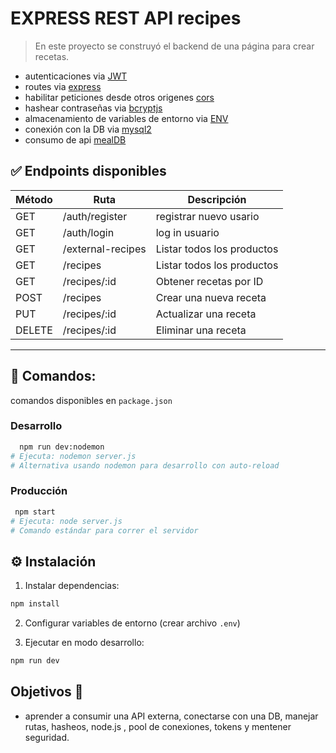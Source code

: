 # EXPRESS REST API recipes
>En este proyecto se construyó el backend de una página para crear recetas.

- autenticaciones via [JWT](https://jwt.io/)
- routes via [express](https://expressjs.com/)
- habilitar peticiones desde otros origenes [cors](https://www.npmjs.com/package/cors#usage)
- hashear contraseñas via [bcryptjs](https://www.npmjs.com/package/bcryptjs)
- almacenamiento de variables de entorno via [ENV](https://www.npmjs.com/package/dotenv)
- conexión con la DB via [mysql2](https://www.npmjs.com/package/mysql2)
- consumo de api [mealDB](www.themealdb.com/api/json/v1/1/search.php?s=Arrabiata)
  
## ✅ Endpoints disponibles

| Método | Ruta              | Descripción                |
| ------ | ----------------- | -------------------------- |
| GET    | /auth/register    | registrar nuevo usario     |
| GET    | /auth/login       | log in usuario             |
| GET    | /external-recipes | Listar todos los productos |
| GET    | /recipes          | Listar todos los productos |
| GET    | /recipes/:id      | Obtener recetas por ID     |
| POST   | /recipes          | Crear una nueva receta     |
| PUT    | /recipes/:id      | Actualizar una receta      |
| DELETE | /recipes/:id      | Eliminar una receta        |



---

## 🚀 Comandos:
comandos disponibles en `package.json`
### Desarrollo
```bash
  npm run dev:nodemon
# Ejecuta: nodemon server.js
# Alternativa usando nodemon para desarrollo con auto-reload
```
### Producción
```bash
 npm start
# Ejecuta: node server.js
# Comando estándar para correr el servidor 
```
## ⚙️ Instalación

1. Instalar dependencias:
```bash
npm install
```

2. Configurar variables de entorno (crear archivo `.env`)

3. Ejecutar en modo desarrollo:
```bash
npm run dev
```

## Objetivos 📖
* aprender a consumir una API externa, conectarse con una DB, manejar rutas, hasheos, node.js , pool de conexiones, tokens y mentener seguridad.
